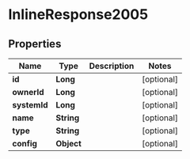
# InlineResponse2005

## Properties
Name | Type | Description | Notes
------------ | ------------- | ------------- | -------------
**id** | **Long** |  |  [optional]
**ownerId** | **Long** |  |  [optional]
**systemId** | **Long** |  |  [optional]
**name** | **String** |  |  [optional]
**type** | **String** |  |  [optional]
**config** | **Object** |  |  [optional]



